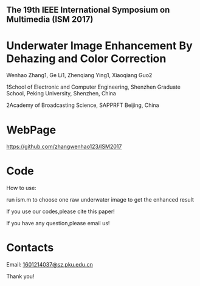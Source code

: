 
## The 19th IEEE International Symposium on Multimedia (ISM 2017)

Underwater Image Enhancement By Dehazing and Color Correction
======================================================================
Wenhao Zhang1, Ge Li1, Zhenqiang Ying1, Xiaoqiang Guo2

1School of Electronic and Computer Engineering, Shenzhen Graduate School, Peking University, Shenzhen, China 

2Academy of Broadcasting Science, SAPPRFT Beijing, China

WebPage
 ======================================================================
https://github.com/zhangwenhao123/ISM2017

Code
 ======================================================================
How to use:

run ism.m to choose one raw underwater image to get the enhanced result

If you use our codes,please cite this paper!

If you have any question,please email us!

Contacts
================
Email: 1601214037@sz.pku.edu.cn

Thank you! 
